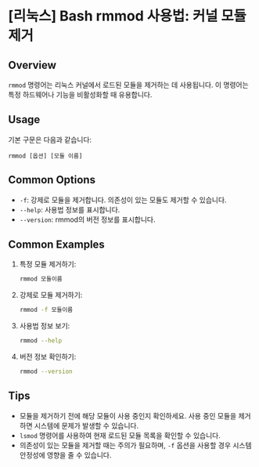 # [리눅스] Bash rmmod 사용법: 커널 모듈 제거

## Overview
`rmmod` 명령어는 리눅스 커널에서 로드된 모듈을 제거하는 데 사용됩니다. 이 명령어는 특정 하드웨어나 기능을 비활성화할 때 유용합니다.

## Usage
기본 구문은 다음과 같습니다:
```
rmmod [옵션] [모듈 이름]
```

## Common Options
- `-f`: 강제로 모듈을 제거합니다. 의존성이 있는 모듈도 제거할 수 있습니다.
- `--help`: 사용법 정보를 표시합니다.
- `--version`: rmmod의 버전 정보를 표시합니다.

## Common Examples
1. 특정 모듈 제거하기:
   ```bash
   rmmod 모듈이름
   ```

2. 강제로 모듈 제거하기:
   ```bash
   rmmod -f 모듈이름
   ```

3. 사용법 정보 보기:
   ```bash
   rmmod --help
   ```

4. 버전 정보 확인하기:
   ```bash
   rmmod --version
   ```

## Tips
- 모듈을 제거하기 전에 해당 모듈이 사용 중인지 확인하세요. 사용 중인 모듈을 제거하면 시스템에 문제가 발생할 수 있습니다.
- `lsmod` 명령어를 사용하여 현재 로드된 모듈 목록을 확인할 수 있습니다.
- 의존성이 있는 모듈을 제거할 때는 주의가 필요하며, `-f` 옵션을 사용할 경우 시스템 안정성에 영향을 줄 수 있습니다.